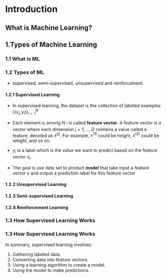 # Introduction

## What is Machine Learning?

## 1.Types of Machine Learning

### 1.1 What is ML

### 1.2 Types of ML

- supervised, semi-supervised, unsupervised and reinforcement.

#### 1.2.1 Supervised Learning

- In supervised learning, the dataset is the collection of labeled examples
  $\{(x_i, y_i)\}_{i=1}^N$
- Each element $x_i$ among N i is called **feature vector**. A feature vector is a vector where each dimension $j = 1,...,D$ contains a value called a feature, denoted as $x^{(j)}$. For example, $x^{(1)}$ could be height, $x^{(2)}$ could be weight, and so on.
- $y_i$ is a label which is the value we want to predict based on the feature vector $x_i$.

- The goal is use data set to product **model** that take input a feature vector $x$ and output a prediction label for this feature vector

#### 1.2.2 Unsupervised Learning

#### 1.2.3 Semi-supervised Learning

#### 1.2.4 Reinforcement Learning

### 1.3 How Supervised Learning Works

### 1.3 How Supervised Learning Works

In summary, supervised learning involves:

1. Gathering labeled data.
2. Converting data into feature vectors.
3. Using a learning algorithm to create a model.
4. Using the model to make predictions.
